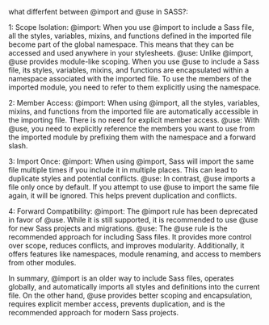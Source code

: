 what differfent between @import and @use in SASS?:

1: Scope Isolation:
@import: When you use @import to include a Sass file, all the styles, variables, mixins, and functions defined in the imported file become part of the global namespace.
This means that they can be accessed and used anywhere in your stylesheets.
@use: Unlike @import, @use provides module-like scoping. When you use @use to include a Sass file, its styles, variables, mixins,
and functions are encapsulated within a namespace associated with the imported file. To use the members of the imported module,
you need to refer to them explicitly using the namespace.

2: Member Access:
@import: When using @import, all the styles, variables, mixins, and functions from the imported file are automatically accessible in the importing file.
There is no need for explicit member access.
@use: With @use, you need to explicitly reference the members you want to use from the imported module by prefixing them with the namespace and a forward slash.

3: Import Once:
@import: When using @import, Sass will import the same file multiple times if you include it in multiple places. This can lead to duplicate styles and potential conflicts.
@use: In contrast, @use imports a file only once by default. If you attempt to use @use to import the same file again, it will be ignored.
This helps prevent duplication and conflicts.

4: Forward Compatibility:
@import: The @import rule has been deprecated in favor of @use. While it is still supported, it is recommended to use @use for new Sass projects and migrations.
@use: The @use rule is the recommended approach for including Sass files. It provides more control over scope, reduces conflicts, and improves modularity. Additionally,
it offers features like namespaces, module renaming, and access to members from other modules.

In summary, @import is an older way to include Sass files, operates globally, and automatically imports all styles and definitions into the current file.
On the other hand, @use provides better scoping and encapsulation, requires explicit member access, prevents duplication,
and is the recommended approach for modern Sass projects.
